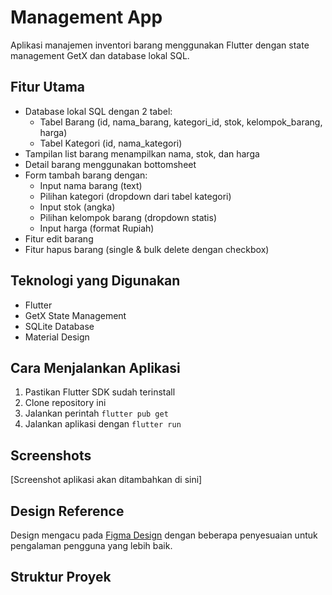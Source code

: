 # Management App

Aplikasi manajemen inventori barang menggunakan Flutter dengan state management GetX dan database lokal SQL.

## Fitur Utama

- Database lokal SQL dengan 2 tabel:
  - Tabel Barang (id, nama_barang, kategori_id, stok, kelompok_barang, harga)
  - Tabel Kategori (id, nama_kategori)
- Tampilan list barang menampilkan nama, stok, dan harga
- Detail barang menggunakan bottomsheet
- Form tambah barang dengan:
  - Input nama barang (text)
  - Pilihan kategori (dropdown dari tabel kategori)
  - Input stok (angka)
  - Pilihan kelompok barang (dropdown statis)
  - Input harga (format Rupiah)
- Fitur edit barang
- Fitur hapus barang (single & bulk delete dengan checkbox)

## Teknologi yang Digunakan

- Flutter
- GetX State Management
- SQLite Database
- Material Design

## Cara Menjalankan Aplikasi

1. Pastikan Flutter SDK sudah terinstall
2. Clone repository ini
3. Jalankan perintah `flutter pub get`
4. Jalankan aplikasi dengan `flutter run`

## Screenshots

[Screenshot aplikasi akan ditambahkan di sini]

## Design Reference

Design mengacu pada [Figma Design](https://www.figma.com/file/9b474WRsS3TxLlECRMLeLv/%F0%9F%8E%AF-Mobile-Test?type=design&node-id=2-54877&mode=design&t=FwaLBU2f5a4RtGfI-0) dengan beberapa penyesuaian untuk pengalaman pengguna yang lebih baik.

## Struktur Proyek
